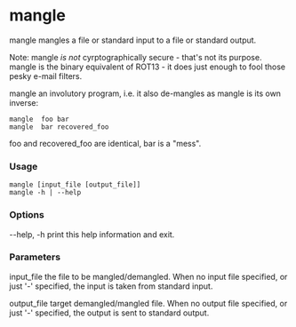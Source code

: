 # mangle

mangle mangles a file or standard input to a file or standard output.

Note: mangle *is not* cyrptographically secure - that's not its purpose.
mangle is the binary equivalent of ROT13 - it does just enough to fool
those pesky e-mail filters.

mangle an involutory program, i.e. it also de-mangles as mangle is its
own inverse:

    mangle  foo bar
    mangle  bar recovered_foo

foo and recovered_foo are identical, bar is a "mess".

### Usage

    mangle [input_file [output_file]]
    mangle -h | --help

### Options
--help, -h   print this help information and exit.

### Parameters
input_file   the file to be mangled/demangled. When no input file specified, or
             just '-' specified, the input is taken from standard input.

output_file  target demangled/mangled file. When no output file specified, or
             just '-' specified, the output is sent to standard output.
